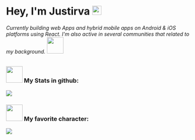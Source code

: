 <html>
	<head>
	</head>
	<body>
                <h1>
                        Hey, I'm Justirva
                        <img src="https://raw.githubusercontent.com/MartinHeinz/MartinHeinz/master/wave.gif"    width="25px">
                        <h6>
                              Currently building web Apps and hybrid mobile apps on Android & iOS platforms using React. I'm also active in several communities that related to my background.
                                <img src="https://raw.githubusercontent.com/aliwoto/aliwoto/main/resources/kyubey.gif" width="45px">
                        </h6>
                </h1>
                <h3>
                        <h3 align="top">
                                <h3>
                                        <img src="https://raw.githubusercontent.com/aliwoto/aliwoto/main/resources/soulgem-madoka.gif" width="45px">
                                        My Stats in github:
                                </h3>
                        </h3>
                        <img align="bottom" src="https://github-readme-stats.vercel.app/api?username=aliwoto&show_icons=true&&theme=tokyonight" />
                </h3>
                <h3>
                        <h3>
                                <img src="https://raw.githubusercontent.com/aliwoto/aliwoto/main/resources/soulgem-mami.gif" width="45px">
                                My favorite character: 
                        </h3>
                        <img id="Artoria_Pendoragon" align="bottom" src="https://raw.githubusercontent.com/ALiwoto/ALiwoto/main/fsn146.JPG"/>
                </h3>
	</body>
</html>
